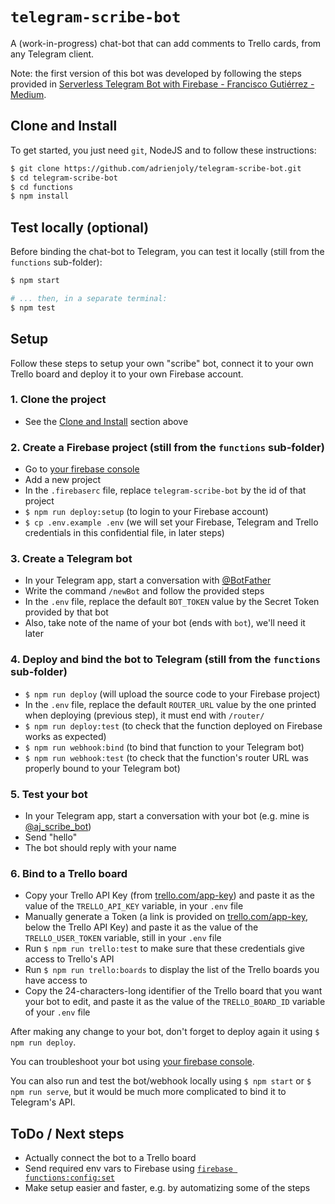 # `telegram-scribe-bot`

A (work-in-progress) chat-bot that can add comments to Trello cards, from any Telegram client.

Note: the first version of this bot was developed by following the steps provided in [Serverless Telegram Bot with Firebase - Francisco Gutiérrez - Medium](https://medium.com/@pikilon/serverless-telegram-bot-with-firebase-d11d07579d8a).

## Clone and Install

To get started, you just need `git`, NodeJS and to follow these instructions:

```sh
$ git clone https://github.com/adrienjoly/telegram-scribe-bot.git
$ cd telegram-scribe-bot
$ cd functions
$ npm install
```

## Test locally (optional)

Before binding the chat-bot to Telegram, you can test it locally (still from the `functions` sub-folder):

```sh
$ npm start

# ... then, in a separate terminal:
$ npm test
```

## Setup

Follow these steps to setup your own "scribe" bot, connect it to your own Trello board and deploy it to your own Firebase account.

### 1. Clone the project

- See the [Clone and Install](#clone-and-install) section above

### 2. Create a Firebase project (still from the `functions` sub-folder)

- Go to [your firebase console](https://console.firebase.google.com)
- Add a new project
- In the `.firebaserc` file, replace `telegram-scribe-bot` by the id of that project
- `$ npm run deploy:setup` (to login to your Firebase account)
- `$ cp .env.example .env` (we will set your Firebase, Telegram and Trello credentials in this confidential file, in later steps)

### 3. Create a Telegram bot

- In your Telegram app, start a conversation with [@BotFather](https://telegram.me/BotFather)
- Write the command `/newBot` and follow the provided steps
- In the `.env` file, replace the default `BOT_TOKEN` value by the Secret Token provided by that bot
- Also, take note of the name of your bot (ends with `bot`), we'll need it later

### 4. Deploy and bind the bot to Telegram (still from the `functions` sub-folder)

- `$ npm run deploy` (will upload the source code to your Firebase project)
- In the `.env` file, replace the default `ROUTER_URL` value by the one printed when deploying (previous step), it must end with `/router/`
- `$ npm run deploy:test` (to check that the function deployed on Firebase works as expected)
- `$ npm run webhook:bind` (to bind that function to your Telegram bot)
- `$ npm run webhook:test` (to check that the function's router URL was properly bound to your Telegram bot)

### 5. Test your bot

- In your Telegram app, start a conversation with your bot (e.g. mine is [@aj_scribe_bot](t.me/aj_scribe_bot))
- Send "hello"
- The bot should reply with your name

### 6. Bind to a Trello board

- Copy your Trello API Key (from [trello.com/app-key](https://trello.com/app-key)) and paste it as the value of the `TRELLO_API_KEY` variable, in your `.env` file
- Manually generate a Token (a link is provided on [trello.com/app-key](https://trello.com/app-key), below the Trello API Key) and paste it as the value of the `TRELLO_USER_TOKEN` variable, still in your `.env` file
- Run `$ npm run trello:test` to make sure that these credentials give access to Trello's API
- Run `$ npm run trello:boards` to display the list of the Trello boards you have access to
- Copy the 24-characters-long identifier of the Trello board that you want your bot to edit, and paste it as the value of the `TRELLO_BOARD_ID` variable of your `.env` file

After making any change to your bot, don't forget to deploy again it using `$ npm run deploy`.

You can troubleshoot your bot using [your firebase console](https://console.firebase.google.com).

You can also run and test the bot/webhook locally using `$ npm start` or `$ npm run serve`, but it would be much more complicated to bind it to Telegram's API.

## ToDo / Next steps

- Actually connect the bot to a Trello board
- Send required env vars to Firebase using [`firebase functions:config:set`](https://firebase.google.com/docs/cli/#project_aliases)
- Make setup easier and faster, e.g. by automatizing some of the steps
